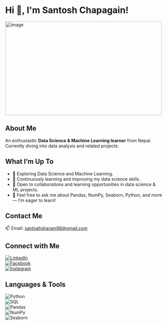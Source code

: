 # Hi 👋, I'm Santosh Chapagain!
<img width="500" height="300" alt="image" src="https://github.com/user-attachments/assets/998cd882-4d09-4bcb-8dff-49ac459dca92" />

## About Me
An enthusiastic **Data Science & Machine Learning learner** from Nepal.  
Currently diving into data analysis and related projects.  

## What I’m Up To  
- 🔭 Exploring Data Science and Machine Learning.  
- 🌱 Continuously learning and improving my data science skills.  
- 🤝 Open to collaborations and learning opportunities in data science & ML projects.  
- 💬 Feel free to ask me about Pandas, NumPy, Seaborn, Python, and more — I’m eager to learn!

## Contact Me  
📫 Email: [santoahsharam98@gmail.com](mailto:adhikariunique65@gmail.com)  

## Connect with Me  
[![LinkedIn](https://img.shields.io/badge/LinkedIn-0A66C2?style=for-the-badge&logo=linkedin&logoColor=white)](https://www.linkedin.com/in/santosh-chapagain-041629259/)  
[![Facebook](https://img.shields.io/badge/Facebook-1877F2?style=for-the-badge&logo=facebook&logoColor=white)](https://www.facebook.com/santosh.chapagain.376)  
[![Instagram](https://img.shields.io/badge/Instagram-E4405F?style=for-the-badge&logo=instagram&logoColor=white)](https://www.instagram.com/santosz_79/)

## Languages & Tools  
![Python](https://img.shields.io/badge/Python-3776AB?style=for-the-badge&logo=python&logoColor=white)  
![SQL](https://img.shields.io/badge/SQL-4479A1?style=for-the-badge&logo=mysql&logoColor=white)  
![Pandas](https://img.shields.io/badge/Pandas-150458?style=for-the-badge&logo=pandas&logoColor=white)  
![NumPy](https://img.shields.io/badge/NumPy-013243?style=for-the-badge&logo=numpy&logoColor=white)  
![Seaborn](https://img.shields.io/badge/Seaborn-77AADD?style=for-the-badge&logo=seaborn&logoColor=white)  

